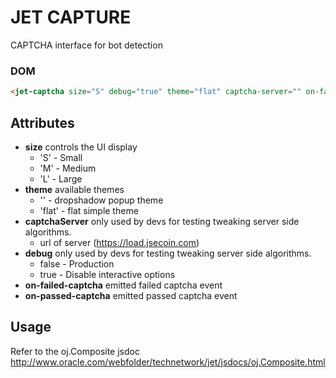 # JET CAPTURE
CAPTCHA interface for bot detection

### DOM

```html
<jet-captcha size="S" debug="true" theme="flat" captcha-server="" on-failed-captcha="[[fail]]" on-passed-captcha="[[success]]"></jet-captcha>
```

## Attributes

- **size** controls the UI display
  - 'S' - Small
  - 'M' - Medium
  - 'L' - Large
- **theme** available themes
  - '' - dropshadow popup theme
  - 'flat' - flat simple theme
- **captchaServer** only used by devs for testing tweaking server side algorithms.
  - url of server (https://load.jsecoin.com)
- **debug** only used by devs for testing tweaking server side algorithms.
  - false - Production
  - true - Disable interactive options
- **on-failed-captcha** emitted failed captcha event
- **on-passed-captcha** emitted passed captcha event
 
## Usage
Refer to the oj.Composite jsdoc
http://www.oracle.com/webfolder/technetwork/jet/jsdocs/oj.Composite.html
